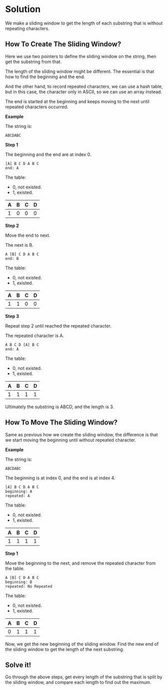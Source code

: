 

# Solution

We make a sliding window to get the length of each substring that is without repeating characters.

## How To Create The Sliding Window?

Here we use two pointers to define the sliding window on the string, then get the substring from that.

The length of the sliding window might be different. The essential is that how to find the beginning and the end.

And the other hand, to record repeated characters, we can use a hash table, but in this case, the character only in ASCII, so we can use an array instead.

The end is started at the beginning and keeps moving to the next until repeated characters occurred.

**Example**

The string is:

```
ABCDABC
```

**Step 1**

The beginning and the end are at index 0.

```
[A] B C D A B C
end: A
```

The table:

- 0, not existed.
- 1, existed.

| A    | B    | C    | D    |
| ---- | ---- | ---- | ---- |
| 1    | 0    | 0    | 0    |

**Step 2**

Move the end to next.

The next is B.

```
A [B] C D A B C
end: B
```

The table:

- 0, not existed.
- 1, existed.

| A    | B    | C    | D    |
| ---- | ---- | ---- | ---- |
| 1    | 1    | 0    | 0    |

**Step 3**

Repeat step 2 until reached the repeated character. 

The repeated character is A.

```
A B C D [A] B C
end: A
```

The table:

- 0, not existed.
- 1, existed.

| A    | B    | C    | D    |
| ---- | ---- | ---- | ---- |
| 1    | 1    | 1    | 1    |

Ultimately the substring is ABCD, and the length is 3.

## How To Move The Sliding Window?

Same as previous how we create the sliding window, the difference is that we start moving the beginning until without repeated character.

**Example**

The string is:

```
ABCDABC
```

The beginning is at index 0, and the end is at index 4.

```
[A] B C D A B C
beginning: A
repeated: A
```

The table:

- 0, not existed.
- 1, existed.

| A    | B    | C    | D    |
| ---- | ---- | ---- | ---- |
| 1    | 1    | 1    | 1    |

**Step 1**

Move the beginning to the next, and remove the repeated character from the table.

```
A [B] C D A B C
beginning: B
repeated: No Repeated
```

The table:

- 0, not existed.
- 1, existed.

| A    | B    | C    | D    |
| ---- | ---- | ---- | ---- |
| 0    | 1    | 1    | 1    |

Now, we get the new beginning of the sliding window. Find the new end of the sliding window to get the length of the next substring.

## Solve it!

Go through the above steps, get every length of the substring that is split by the sliding window, and compare each length to find out the maximum.
